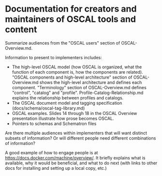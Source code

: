 # Documentation for creators and maintainers of OSCAL tools and content

Summarize audiences from the "OSCAL users" section of OSCAL-Overview.md. 

Information to present to implementers includes:
* The high-level OSCAL model (how OSCAL is organized, what the function of each component is, how the components are related). "OSCAL components and high-level architecture" section of OSCAL-Overview.md shows the high-level architecture and defines each component. "Terminology" section of OSCAL-Overview.md defines "control", "catalog" and "profile". Profile-Catalog-Relationship.md explains the relationship between profiles and catalogs.
* The OSCAL document model and tagging specification (docs/schema/oscal-tag-library.md)
* OSCAL examples. Slides 14 through 18 in the OSCAL Overview presentation illustrate how prose becomes OSCAL.
* Pointers to schemas and Schematron files

Are there multiple audiences within implementers that will want distinct subsets of information? Or will different people need different combinations of information?

A good example of how to engage people is at https://docs.docker.com/machine/overview/. It briefly explains what is available, why it would be beneficial, and what to do next (with links to other docs for installing and setting up a local copy, etc.)
